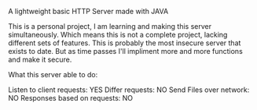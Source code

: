 A lightweight basic HTTP Server made with JAVA

This is a personal project, I am learning and making this server simultaneously. Which means this is not a complete project, lacking different sets of features. This is probably the most insecure server that exists to date. But as time passes I'll impliment more and more functions and make it secure.


What this server able to do:

Listen to client requests: YES
Differ requests: NO
Send Files over network: NO
Responses based on requests: NO

